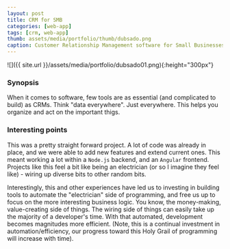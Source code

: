 ```yaml
---
layout: post
title: CRM for SMB
categories: [web-app]
tags: [crm, web-app]
thumb: assets/media/portfolio/thumb/dubsado.png
caption: Customer Relationship Management software for Small Businesses
---
```


![]({{ site.url }}/assets/media/portfolio/dubsado01.png){:height="300px"}

### Synopsis
When it comes to software, few tools are as essential (and complicated to build) as CRMs. Think "data everywhere". Just everywhere. This helps you organize and act on the important thigs.

### Interesting points
This was a pretty straight forward project. A lot of code was already in place, and we were able to add new features and extend current ones. This meant working a lot within a `Node.js` backend, and an `Angular` frontend. Projects like this feel a bit like being an electrician (or so I imagine they feel like) - wiring up diverse bits to other random bits. 

Interestingly, this and other experiences have led us to investing in building tools to automate the "electrician" side of programming, and free us up to focus on the more interesting business logic. You know, the money-making, value-creating side of things. The wiring side of things can easily take up the majority of a developer's time. With that automated, development becomes magnitudes more efficient. (Note, this is a continual investment in automation/efficiency, our progress toward this Holy Grail of programming will increase with time).
